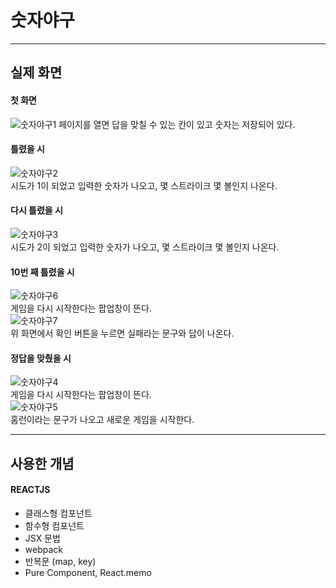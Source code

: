 # 숫자야구

---

## 실제 화면

#### 첫 화면

![숫자야구1](https://user-images.githubusercontent.com/74300832/110948845-32235f00-8385-11eb-8eac-def88a1bbaf6.PNG)
페이지를 열면 답을 맞칠 수 있는 칸이 있고 숫자는 저장되어 있다.

#### 틀렸을 시

![숫자야구2](https://user-images.githubusercontent.com/74300832/110948848-33548c00-8385-11eb-991b-32941a250338.PNG)  
시도가 1이 되었고 입력한 숫자가 나오고, 몇 스트라이크 몇 볼인지 나온다.

#### 다시 틀렸을 시

![숫자야구3](https://user-images.githubusercontent.com/74300832/110948853-351e4f80-8385-11eb-9f35-128a4d68ccb4.PNG)  
시도가 2이 되었고 입력한 숫자가 나오고, 몇 스트라이크 몇 볼인지 나온다.

#### 10번 째 틀렸을 시

![숫자야구6](https://user-images.githubusercontent.com/74300832/110948870-394a6d00-8385-11eb-99b4-9e82e75e3cf9.PNG)  
게임을 다시 시작한다는 팝업창이 뜬다.  
![숫자야구7](https://user-images.githubusercontent.com/74300832/110948875-3b143080-8385-11eb-9194-385c1fa0b763.PNG)  
위 화면에서 확인 버튼을 누르면 실패라는 문구와 답이 나온다.

#### 정답을 맞췄을 시

![숫자야구4](https://user-images.githubusercontent.com/74300832/110948857-364f7c80-8385-11eb-90d0-bfe439a14f46.PNG)  
게임을 다시 시작한다는 팝업창이 뜬다.  
![숫자야구5](https://user-images.githubusercontent.com/74300832/110948868-38194000-8385-11eb-88c0-9820a0a96ae8.PNG)  
홈런이라는 문구가 나오고 새로운 게임을 시작한다.

---

## 사용한 개념

#### REACTJS

- 클래스형 컴포넌트
- 함수형 컴포넌트
- JSX 문법
- webpack
- 반복문 (map, key)
- Pure Component, React.memo

